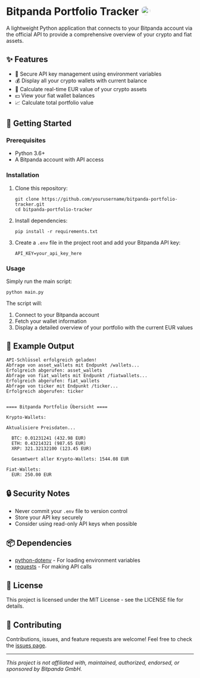 
# Bitpanda Portfolio Tracker  <img src="https://play-lh.googleusercontent.com/6Szd6rn27xvFo0-iEQbzEUirgIbST1OLsQXJb5U5rphR7nLsNtZ2QrhQs_OjbxEjCg" alt="Bildbeschreibung" width="24" style="border-radius: 50%; overflow: hidden;" />




A lightweight Python application that connects to your Bitpanda account via the official API to provide a comprehensive overview of your crypto and fiat assets.

## ✨ Features

- 🔐 Secure API key management using environment variables
- 💰 Display all your crypto wallets with current balance
- 💱 Calculate real-time EUR value of your crypto assets
- 💵 View your fiat wallet balances
- 📈 Calculate total portfolio value

## 🚀 Getting Started

### Prerequisites

- Python 3.6+
- A Bitpanda account with API access

### Installation

1. Clone this repository:
   ```
   git clone https://github.com/yourusername/bitpanda-portfolio-tracker.git
   cd bitpanda-portfolio-tracker
   ```

2. Install dependencies:
   ```
   pip install -r requirements.txt
   ```

3. Create a `.env` file in the project root and add your Bitpanda API key:
   ```
   API_KEY=your_api_key_here
   ```

### Usage

Simply run the main script:

```
python main.py
```

The script will:
1. Connect to your Bitpanda account
2. Fetch your wallet information
3. Display a detailed overview of your portfolio with the current EUR values

## 📝 Example Output

```
API-Schlüssel erfolgreich geladen!
Abfrage von asset_wallets mit Endpunkt /wallets...
Erfolgreich abgerufen: asset_wallets
Abfrage von fiat_wallets mit Endpunkt /fiatwallets...
Erfolgreich abgerufen: fiat_wallets
Abfrage von ticker mit Endpunkt /ticker...
Erfolgreich abgerufen: ticker


==== Bitpanda Portfolio Übersicht ====

Krypto-Wallets:

Aktualisiere Preisdaten...

  BTC: 0.01231241 (432.98 EUR)
  ETH: 0.43214321 (987.65 EUR)
  XRP: 321.32132100 (123.45 EUR)

  Gesamtwert aller Krypto-Wallets: 1544.08 EUR

Fiat-Wallets:
  EUR: 250.00 EUR
```

## 🔒 Security Notes

- Never commit your `.env` file to version control
- Store your API key securely
- Consider using read-only API keys when possible

## 📦 Dependencies

- [python-dotenv](https://github.com/theskumar/python-dotenv) - For loading environment variables
- [requests](https://docs.python-requests.org/en/master/) - For making API calls

## 📄 License

This project is licensed under the MIT License - see the LICENSE file for details.

## 🤝 Contributing

Contributions, issues, and feature requests are welcome! Feel free to check the [issues page](https://github.com/knutpfr/bitpanda-portfolio-tracker/issues).

---

*This project is not affiliated with, maintained, authorized, endorsed, or sponsored by Bitpanda GmbH.*
